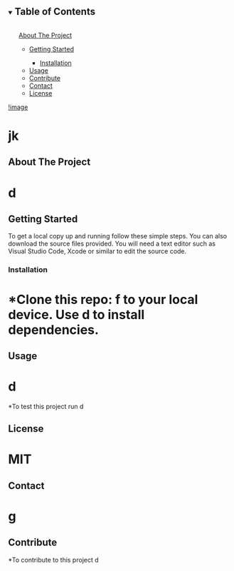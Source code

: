 
<details open="open">
<summary><h2 style="display: inline-block">Table of Contents</h2></summary>
<ol>
<a href="#about-the-project">About The Project</a>
<ul>
<li>
<a href="#getting-started">Getting Started</a>
</li>
<ul>
<li>
<a href="#installation">Installation</a>
</li>
</ul>
</li>
<li><a href="#usage">Usage</a>
</li>
<li><a href="#contribute">Contribute</a>
</li>
<li><a href="#contact">Contact</a>
</li>
<li><a href="#license">License</a>
</li>
</ol>
</details>

[!image](http://img.shelds.iof/jk)

# jk

## About The Project

# d

## Getting Started
To get a local copy up and running follow these simple steps. You can also download the source files provided. You will need a text editor such as Visual Studio Code, Xcode or similar to edit the source code.

### Installation

# *Clone this repo: f to your local device. Use d to install dependencies.

## Usage
        
# d

*To test this project run d

## License

# MIT

## Contact

# g

## Contribute

*To contribute to this project d

